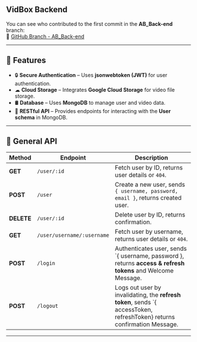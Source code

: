 ## VidBox Backend  

You can see who contributed to the first commit in the **AB_Back-end** branch:  
🔗 [GitHub Branch - AB_Back-end](https://github.com/lainl/VidBox-Backend/tree/AB_Back-end)  

---

## 🚀 Features  
- 🔒 **Secure Authentication** – Uses **jsonwebtoken (JWT)** for user authentication.  
- ☁ **Cloud Storage** – Integrates **Google Cloud Storage** for video file storage.  
- 🛢 **Database** – Uses **MongoDB** to manage user and video data.  
- 🔄 **RESTful API** – Provides endpoints for interacting with the **User schema** in MongoDB.  

---

## 📡 General API  

| Method  | Endpoint                     | Description |
|---------|------------------------------|-------------|
| **GET**  | `/user/:id`                  | Fetch user by ID, returns user details or `404`. |
| **POST** | `/user`                      | Create a new user, sends `{ username, password, email }`, returns created user. |
| **DELETE** | `/user/:id`               | Delete user by ID, returns confirmation. |
| **GET**  | `/user/username/:username`   | Fetch user by username, returns user details or `404`. |
| **POST** | `/login`                     | Authenticates user, sends `{ username, password }, returns **access & refresh tokens** and Welcome Message. |
| **POST** | `/logout`                    | Logs out user by invalidating, the **refresh token**, sends `{ accessToken, refreshToken} returns confirmation Message. |

---
